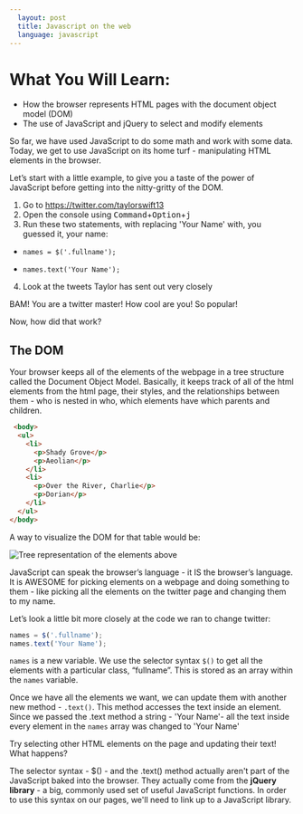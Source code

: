 ```yaml
---
  layout: post
  title: Javascript on the web
  language: javascript
---
```


# What You Will Learn:
+ How the browser represents HTML pages with the document object model (DOM)
+ The use of JavaScript and jQuery to select and modify elements

So far, we have used JavaScript to do some math and work with some data. Today, we get to use JavaScript on its home turf - manipulating HTML elements in the browser.

Let’s start with a little example, to give you a taste of the power of JavaScript before getting into the nitty-gritty of the DOM.

1. Go to https://twitter.com/taylorswift13
2. Open the console using <kbd>Command</kbd>+<kbd>Option</kbd>+<kbd>j</kbd>
3. Run these two statements, with replacing 'Your Name' with, you guessed it, your name:
  * `names = $('.fullname');`

  * `names.text('Your Name');`

4. Look at the tweets Taylor has sent out very closely


BAM! You are a twitter master! How cool are you! So popular!

Now, how did that work?
## The DOM
Your browser keeps all of the elements of the webpage in a tree structure called the Document Object Model. Basically, it keeps track of all of the html elements from the html page, their styles, and the relationships between them - who is nested in who, which elements have which parents and children.

```html
 <body>
  <ul>
    <li>
      <p>Shady Grove</p>
      <p>Aeolian</p>
    </li>
    <li>
      <p>Over the River, Charlie</p>
      <p>Dorian</p>
    </li>
  </ul>
</body>
```

A way to visualize the DOM for that table would be:

![Tree representation of the elements above](http://i.imgur.com/8fj2Uka.png)

JavaScript can speak the browser’s language - it IS the browser’s language. It is AWESOME for picking elements on a webpage and doing something to them - like picking all the elements on the twitter page and changing them to my name.

Let’s look a little bit more closely at the code we ran to change twitter:

```javascript
names = $('.fullname');
names.text('Your Name');
```

`names` is a new variable. We use the selector syntax `$()` to get all the elements with a particular class, “fullname”. This is stored as an array within the `names` variable.

Once we have all the elements we want, we can update them with another new method - `.text()`. This method accesses the  text inside an element. Since we passed the .text method a string - 'Your Name'-  all the text inside every element in the `names` array was changed to 'Your Name'

Try selecting other HTML elements on the page and updating their text! What happens?

The selector syntax - $() - and the .text() method actually aren't part of the JavaScript baked into the browser. They actually come from the **jQuery library** - a big, commonly used set of useful JavaScript functions. In order to use this syntax on our pages, we'll need to link up to a JavaScript library.
